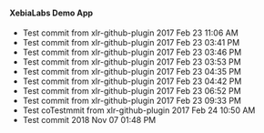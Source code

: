 #### XebiaLabs Demo App ####
* Test commit from xlr-github-plugin 2017 Feb 23 11:06 AM
* Test commit from xlr-github-plugin 2017 Feb 23 03:41 PM
* Test commit from xlr-github-plugin 2017 Feb 23 03:46 PM
* Test commit from xlr-github-plugin 2017 Feb 23 03:53 PM
* Test commit from xlr-github-plugin 2017 Feb 23 04:35 PM
* Test commit from xlr-github-plugin 2017 Feb 23 04:42 PM
* Test commit from xlr-github-plugin 2017 Feb 23 06:52 PM
* Test commit from xlr-github-plugin 2017 Feb 23 09:33 PM
* Test coTestmmit from xlr-github-plugin 2017 Feb 24 10:50 AM
* Test commit 2018 Nov 07 01:48 PM
